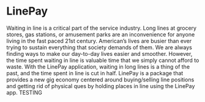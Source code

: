 # LinePay
Waiting in line is a critical part of the service industry. Long lines at grocery stores, gas stations, or amusement parks are an inconvenience for anyone living in the fast paced 21st century. American’s lives are busier than ever trying to sustain everything that society demands of them. We are always finding ways to make our day-to-day lives easier and smoother. However, the time spent waiting in line is valuable time that we simply cannot afford to waste. With the LinePay application, waiting in long lines is a thing of the past, and the time spent in line is cut in half. LinePay is a package that provides a new gig economy centered around buying/selling line positions and getting rid of physical ques by holding places in line using the LinePay app.
TESTING